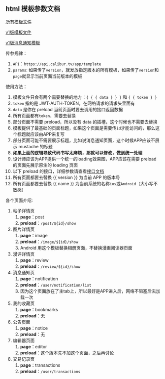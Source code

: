 ## html 模板参数文档

[所有模板文件](https://api.calibur.tv/app/template)

[v1版模板文件](https://api.calibur.tv/app/template?version=1)

[v1版消息通知模板](https://api.calibur.tv/app/template?version=1&page=notifications)

传参规律：
1. `API`：`https://api.calibur.tv/app/template`
2. `params`: 如果传了`version`，就发放指定版本的所有模板，如果传了`version`和`page`就显示当前页面当前版本的模板

使用方法：
1. 模板文件只会有两个需要替换的地方：`{ { { data } } }` 和 `{ { token } }`
2. `token` 指的是 JWT-AUTH-TOKEN，在网络请求的请求头里面有
3. `data` 是你在 preload 当前页面时要去调用的接口返回数据
4. 所有页面都有`token`，需要去替换
5. 部分页面不需要 preload，所以没有 data 的插槽，这个时候也不需要去替换
6. 模板提供了最基础的页面标题，如果这个页面是需要传`id`才能访问的，那么这个标题就应该由APP来复写
7. 部分页面可能不需要展示标题，比如说消息通知页面，这个时候APP应该不展示 mustache 的标题
8. **如果上面的逻辑导致代码书写太麻烦，那就可以修改，做到统一处理**
9. 设计师应该为APP提供一个统一的loading效果图，APP应该在需要 preload 的页面先展示原生的 loading 页面
10. 以下 preload 的接口，详细参数请查看[接口文档](/api/v1/)
11. 所有页面都要去替换 {{ version }} 为当前 APP 的版本号
12. 所有页面都要去替换 {{ name }} 为当前系统的名称`ios`或`Android`（大小写不敏感）

各个页面介绍:
1. 帖子详情页
    1. **page**：post
    2. **preload**：`/post/${id}/show`
2. 图片详情页
    1. **page**：image
    2. **preload**：`/image/${id}/show`
    3. Android 用这个模板替换相册页面，不替换漫画阅读器页面
3. 漫评详情页
    1. **page**：review
    2. **preload**：`/review/${id}/show`
4. 消息通知页
    1. **page**：notification
    2. **preload**：`/user/notification/list`
    3. 因为这个页面放在了主tab上，所以最好是APP进入后，网络不阻塞后去加载一次
5. 我的收藏页
    1. **page**：bookmarks
    2. **preload**：无
6. 公告页面
    1. **page**：notice
    2. **preload**：无
7. 编辑器页面
    1. **page**：editor
    2. **preload**：这个版本先不加这个页面，之后再讨论
8. 交易记录页
    1. **page**：transactions
    2. **preload**：`/user/transactions`